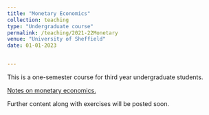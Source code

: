 ```yaml
---
title: "Monetary Economics"
collection: teaching
type: "Undergraduate course"
permalink: /teaching/2021-22Monetary 
venue: "University of Sheffield"
date: 01-01-2023


---
```


This is a one-semester course for third year undergraduate students. 

<a href="jPaez-Farrell/jPaez-Farrell.github.io/blob/master/files/ecn324_content/Monetary_Economics_Notes.pdf" target="_blank">Notes on monetary economics.</a>

Further content along with exercises will be posted soon.
